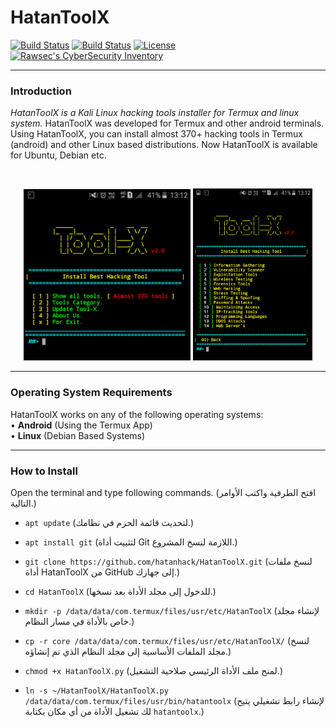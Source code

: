 # HatanToolX

[![Build Status](https://img.shields.io/github/forks/hatanhack/HatanToolX.svg)](https://github.com/hatanhack/HatanToolX)
[![Build Status](https://img.shields.io/github/stars/hatanhack/HatanToolX.svg)](https://github.com/hatanhack/HatanToolX)
[![License](https://img.shields.io/github/license/hatanhack/HatanToolX.svg)](https://github.com/hatanhack/HatanToolX)
[![Rawsec's CyberSecurity Inventory](https://inventory.rawsec.ml/img/badges/Rawsec-inventoried-FF5050_flat.svg)](https://inventory.rawsec.ml/tools.html#HatanToolX)

------------------------------------------------------------------------

### Introduction

*HatanToolX is a Kali Linux hacking tools installer for Termux and linux system.*
HatanToolX was developed for Termux and other android terminals. Using HatanToolX, you can install almost 370+ hacking tools in Termux (android) and other Linux based distributions. Now HatanToolX is available for Ubuntu, Debian etc.

<br>
<p align="center">
<img width="53%" src="core/hatantoolx.png"/>
<img width="38%" src="core/hatantoolx_cat.png"/>
</p>

------------------------------------------------------------------------

### Operating System Requirements

HatanToolX works on any of the following operating systems:<br>
• **Android** (Using the Termux App) <br>
• **Linux** (Debian Based Systems) <br>

------------------------------------------------------------------------

### How to Install

Open the terminal and type following commands.
(افتح الطرفية واكتب الأوامر التالية.)

* `apt update`
  (لتحديث قائمة الحزم في نظامك.)

* `apt install git`
  (لتثبيت أداة Git اللازمة لنسخ المشروع.)

* `git clone https://github.com/hatanhack/HatanToolX.git`
  (لنسخ ملفات أداة HatanToolX من GitHub إلى جهازك.)

* `cd HatanToolX`
  (للدخول إلى مجلد الأداة بعد نسخها.)

* `mkdir -p /data/data/com.termux/files/usr/etc/HatanToolX`
  (لإنشاء مجلد خاص بالأداة في مسار النظام.)

* `cp -r core /data/data/com.termux/files/usr/etc/HatanToolX/`
  (لنسخ مجلد الملفات الأساسية إلى مجلد النظام الذي تم إنشاؤه.)

* `chmod +x HatanToolX.py`
  (لمنح ملف الأداة الرئيسي صلاحية التشغيل.)

* `ln -s ~/HatanToolX/HatanToolX.py /data/data/com.termux/files/usr/bin/hatantoolx`
  (لإنشاء رابط تشغيلي يتيح لك تشغيل الأداة من أي مكان بكتابة `hatantoolx`.)
